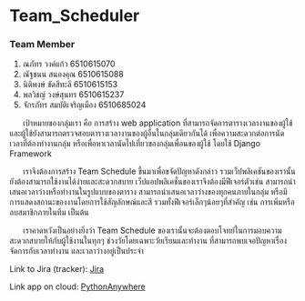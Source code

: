 # Team_Scheduler

### Team Member
1. ณภัทร วงค์แก้ว 6510615070
1. ณัฐชนน สนองคุณ 6510615088
1. นิติพงษ์ ขัดสีทะลี 6510615153
1. พลวิชญ์ วงษ์สุนทร 6510615237
1. จักรภัทร สมบัติเจริญเมือง 6510685024

 &nbsp;&nbsp;&nbsp;&nbsp;&nbsp;&nbsp;เป้าหมายของกลุ่มเรา คือ การสร้าง web application ที่สามารถจัดการตารางเวลางานของผู้ใช้ และผู้ใช้ยังสามารถตรวจสอบตารางเวลางานของผู้อื่นในกลุ่มเดียวกันได้ เพื่อความสะดวกต่อการนัดเวลาที่ต้องทำงานกลุ่ม หรือเพื่อหาเวลานัดไปเที่ยวของกลุ่มเพื่อนของผู้ใช้ โดยใช้ Django Framework 

 &nbsp;&nbsp;&nbsp;&nbsp;&nbsp;&nbsp;เราจึงต้องการสร้าง Team Schedule ขึ้นมาเพื่อขจัดปัญหาดังกล่าว รวมเว็ปพลิเคชันของเรานั้นยังต้องสามารถใช้งานได้ง่ายและสะดวกสบาย เว็ปแอปพลิเคชั่นของเราจึงต้องมีฟีเจอร์ตัวเช่น สามารถนำเสนอเวลาว่างหรือทำงานในรูปแบบของตาราง
สามารถนำเสนอเวลาว่างของทุกคนภายในกลุ่ม หรือมีการแสดงสถานะของงานโดยการใช้สัญลักษณ์และสี รวมทั้งฟีเจอร์เล็กๆน้อยๆที่สำคัญ เช่น การเพิ่มหรือลบสมาชิกภายในทีม เป็นต้น 

&nbsp;&nbsp;&nbsp;&nbsp;&nbsp;&nbsp;เราคาดหวังเป็นอย่างยิ่งว่า Team Schedule ของเรานั้นจะต้องตอบโจทย์ในการมอบความสะดวกสบายให้กับผู้ใช้งานในทุกๆ ช่วงวัยโดยเฉพาะวัยเรียนและทำงาน ที่สามารถพบเจอปัญหาเรื่องจัดการกับเวลาทำงาน และเวลาว่างอยู่เป็นประจำ 

Link to Jira (tracker): [Jira](https://teamscheduletu.atlassian.net/)

Link app on cloud: [PythonAnywhere](https://nitipong.pythonanywhere.com/)